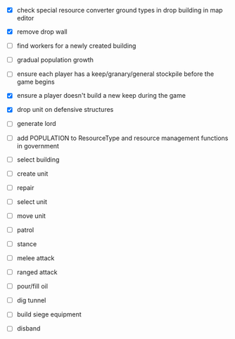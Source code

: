 - [X] check special resource converter ground types in drop building in map editor
- [X] remove drop wall
- [ ] find workers for a newly created building
- [ ] gradual population growth
- [ ] ensure each player has a keep/granary/general stockpile before the game begins
- [X] ensure a player doesn't build a new keep during the game
- [X] drop unit on defensive structures
- [ ] generate lord
- [ ] add POPULATION to ResourceType and resource management functions in government

- [ ] select building
- [ ] create unit
- [ ] repair
- [ ] select unit
- [ ] move unit
- [ ] patrol
- [ ] stance
- [ ] melee attack
- [ ] ranged attack
- [ ] pour/fill oil
- [ ] dig tunnel
- [ ] build siege equipment
- [ ] disband
